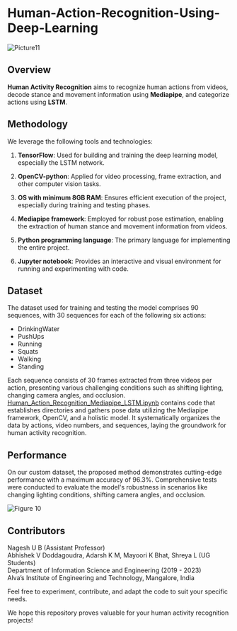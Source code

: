 # Human-Action-Recognition-Using-Deep-Learning
![Picture11](https://github.com/km-adarsh/Human-Action-Recognition-Using-Deep-Learning/assets/65649644/4be12708-d3c1-452e-b6a7-ac6f9987f87f)



## Overview

**Human Activity Recognition** aims to recognize human actions from videos, decode stance and movement information using **Mediapipe**, and categorize actions using **LSTM**.

## Methodology

We leverage the following tools and technologies:

1. **TensorFlow**: Used for building and training the deep learning model, especially the LSTM network.

2. **OpenCV-python**: Applied for video processing, frame extraction, and other computer vision tasks.

3. **OS with minimum 8GB RAM**: Ensures efficient execution of the project, especially during training and testing phases.

4. **Mediapipe framework**: Employed for robust pose estimation, enabling the extraction of human stance and movement information from videos.

5. **Python programming language**: The primary language for implementing the entire project.

6. **Jupyter notebook**: Provides an interactive and visual environment for running and experimenting with code.

## Dataset

The dataset used for training and testing the model comprises 90 sequences, with 30 sequences for each of the following six actions:

- DrinkingWater
- PushUps
- Running
- Squats
- Walking
- Standing

Each sequence consists of 30 frames extracted from three videos per action, presenting various challenging conditions such as shifting lighting, changing camera angles, and occlusion.
[Human_Action_Recognition_Mediapipe_LSTM.ipynb](https://github.com/km-adarsh/Human-Action-Recognition-Using-Deep-Learning/blob/main/Human_Action_Recognition_Mediapipe_LSTM.ipynb) contains code that establishes directories and gathers pose data utilizing the Mediapipe framework, OpenCV, and a holistic model. It systematically organizes the data by actions, video numbers, and sequences, laying the groundwork for human activity recognition.

## Performance

On our custom dataset, the proposed method demonstrates cutting-edge performance with a maximum accuracy of 96.3%. Comprehensive tests were conducted to evaluate the model's robustness in scenarios like changing lighting conditions, shifting camera angles, and occlusion.


![Figure 10](https://github.com/km-adarsh/Human-Action-Recognition-Using-Deep-Learning/assets/65649644/9e1eed25-bfd7-41e2-a504-58550064620c)



## Contributors

Nagesh U B (Assistant Professor)  
Abhishek V Doddagoudra, Adarsh K M, Mayoori K Bhat, Shreya L (UG Students)  
Department of Information Science and Engineering  (2019 - 2023)  
Alva’s Institute of Engineering and Technology, Mangalore, India


Feel free to experiment, contribute, and adapt the code to suit your specific needs.

We hope this repository proves valuable for your human activity recognition projects!
